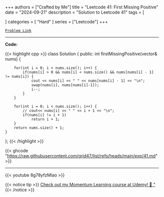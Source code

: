 
+++
authors = ["Crafted by Me"]
title = "Leetcode 41: First Missing Positive"
date = "2024-09-21"
description = "Solution to Leetcode 41"
tags = [
    
]
categories = [
    "Hard"
]
series = ["Leetcode"]
+++



[`Problem Link`](https://leetcode.com/problems/first-missing-positive/description/)

---

**Code:**

{{< highlight cpp >}}
class Solution {
public:
    int firstMissingPositive(vector<int>& nums) {
        
        for(int i = 0; i < nums.size(); i++) {
            if(nums[i] > 0 && nums[i] < nums.size() && nums[nums[i] - 1] != nums[i]) {
                cout << nums[i] << " " << nums[nums[i] - 1] << "\n";
                swap(nums[i], nums[nums[i]-1]);      
                i--;
            }
        }

        for(int i = 0; i < nums.size(); i++) {
            // cout<< nums[i] << " " << i + 1 << "\n";
            if(nums[i] != i + 1)
                return i + 1;            
        }
        return nums.size() + 1;
    }
};
{{< /highlight >}}

{{< ghcode "https://raw.githubusercontent.com/grid47/list/refs/heads/main/exp/41.md" >}}

---

{{< youtube 8g78yfzMlao >}}

{{< notice tip >}}
[Check out my Momentum Learning course at Udemy! 🚀 "](https://www.udemy.com/course/blind-75-the-data-structures-and-algorithms-essentials/)
{{< /notice >}}

